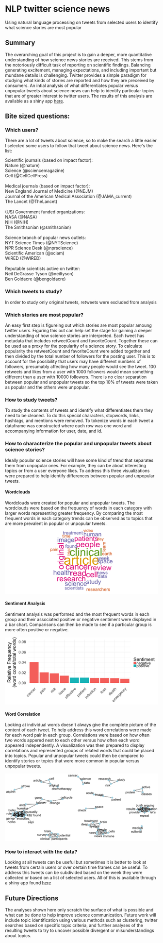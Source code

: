 # NLP twitter science news
Using natural language processing on tweets from selected users to identify what science stories are most popular

## Summary
The overarching goal of this project is to gain a deeper, more quantitative understanding of how science news stories are
received. This stems from the notoriously difficult task of reporting on scientific findings. Balancing generating excitement,
managing expectations, and including important but mundane details is challenging. Twitter provides a simple paradigm for
studying what kinds of stories are reported and how they are preceived by consumers. An intial analysis of what differentiates
popular versus unpopular tweets about science news can help to identify particular topics that are of greater interest to
twitter users. The results of this analysis are available as a shiny app <a href="https://maheshrao.shinyapps.io/science_tweets_nlp/" target="_blank">here</a>.

## Bite sized questions:

### Which users?
There are a lot of tweets about science, so to make the search a little easier I selected some users to follow that tweet 
about science news. Here's the list:

Scientific journals (based on impact factor): <br>
Nature (@nature)<br>
Science (@sciencemagazine)<br>
Cell (@CellCellPress)<br>
<br>
Medical journals (based on impact factor):<br>
New England Journal of Medicine (@NEJM)<br>
Journal of the American Medical Association (@JAMA_current)<br>
The Lancet (@TheLancet)<br>
<br>
(US) Government funded organizations: <br>
NASA (@NASA)<br>
NIH (@NIH)<br>
The Smithsonian (@smithsonian)<br>
<br>
Science branch of popular news outlets:<br>
NYT Science Times (@NYTScience)<br>
NPR Science Desk (@nprscience)<br>
Scientific American (@sciam)<br>
WIRED (@WIRED)<br>
<br>
Reputable scientists active on twitter:<br>
Neil DeGrasse Tyson (@neiltyson)<br>
Ben Goldacre (@bengoldacre)<br>

### Which tweets to study?
In order to study only original tweets, retweets were excluded from analysis

### Which stories are most popular?
An easy first step is figureing out which stories are most popular amoung twitter users. Figuring this out can help set the
stage for gaining a deeper understanding of how science stories are interpreted. Each tweet has metadata that includes 
retweetCount and favoriteCount. Together these can be used as a proxy for the popularity of a science story. To calculate
popularity the retweetCount and favoriteCount were added together and then divided by the total number of followers for the
posting user. This is to account for the possibility that users may have different numbers of followers, presumably affecting
how many people would see the tweet. 100 retweets and likes from a user with 1000 followers would mean something different
than a user with 10000 followers. There is no clear separation between popular and unpopular tweets so the top 10% of tweets
were taken as popular and the others were unpopular.

### How to study tweets?
To study the contents of tweets and identify what differentiates them they need to be cleaned. To do this special characters,
stopwords, links, hashtags, and mentions were removed. To tokenize words in each tweet a dataframe was constructed where each
row was one word and accompanying information for user, date, and id.

### How to characterize the popular and unpopular tweets about science stories?
Ideally popular science stories will have some kind of trend that separates them from unpopular ones. For example, they can
be about interesting topics or from a user everyone likes. To address this three visualizations were prepared to help identify
differences between popular and unpopular tweets. 

#### Wordclouds
Wordclouds were created for popular and unpopular tweets. The wordclouds were based on the frequency of words in each category
with larger words representing greater frequency. By comparing the most frequent words in each category trends can be observed
as to topics that are more prevalent in popular or unpopular tweets.
![wordcloud_image](/images/wordcloud.png)

#### Sentiment Analysis
Sentiment analysis was performed and the most frequent words in each group and their associated positive or negative sentiment
were displayed in a bar chart. Comparisons can then be made to see if a particular group is more often positive or negative.<br>
<br>
![sentiment](/images/sentiment.png)

#### Word Correlation
Looking at individual words doesn't always give the complete picture of the content of each tweet. To help address this word
correlations were made for each word pair in each group. Correlations were based on how often two words appered next to each
other versus how often each word appeared independently. A visualization was then prepared to display correlations and
represented groups of related words that could be placed into topics. Popular and unpopular tweets could then be compared to
identify stories or topics that were more common in popular versus unpopular tweets.<br>
<br>
![word_correlation](/images/Word_correlation.png)

### How to interact with the data?
Looking at all tweets can be useful but sometimes it is better to look at tweets from certain users or over certain time
frames can be useful. To address this tweets can be subdivided based on the week they were collected or based on a list of
selected users. All of this is available through a shiny app found <a href="https://maheshrao.shinyapps.io/science_tweets_nlp/" target="_blank">here</a>

## Future Directions
The analyses shown here only scratch the surface of what is possible and what can be done to help improve science communication. Future work will include topic identification using various methods such as clustering, twitter searches based on specific topic criteria, and further analyses of the resulting tweets to try to uncover possible divergent or misunderstandings about topics.
